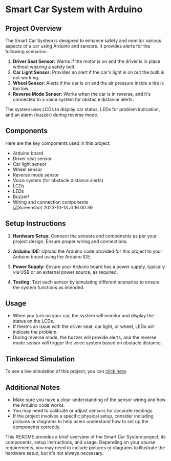 # Smart Car System with Arduino

## Project Overview

The Smart Car System is designed to enhance safety and monitor various aspects of a car using Arduino and sensors. It provides alerts for the following scenarios:

1. **Driver Seat Sensor:** Warns if the motor is on and the driver is in place without wearing a safety belt.
2. **Car Light Sensor:** Provides an alert if the car's light is on but the bulb is not working.
3. **Wheel Sensor:** Alerts if the car is on and the air pressure inside a tire is too low.
4. **Reverse Mode Sensor:** Works when the car is in reverse, and it's connected to a voice system for obstacle distance alerts.

The system uses LCDs to display car status, LEDs for problem indication, and an alarm (buzzer) during reverse mode.

## Components

Here are the key components used in this project:

- Arduino board
- Driver seat sensor
- Car light sensor
- Wheel sensor
- Reverse mode sensor
- Voice system (for obstacle distance alerts)
- LCDs
- LEDs
- Buzzer!
- Wiring and connection components
![Screenshot 2023-10-13 at 16 00 36](https://github.com/sara-totah/smartCarSystem/assets/62484242/c14db573-fc99-48cb-ba93-f87c6bdf5e5e)

## Setup Instructions


1. **Hardware Setup:** Connect the sensors and components as per your project design. Ensure proper wiring and connections.

2. **Arduino IDE:** Upload the Arduino code provided for this project to your Arduino board using the Arduino IDE.

3. **Power Supply:** Ensure your Arduino board has a power supply, typically via USB or an external power source, as required.

4. **Testing:** Test each sensor by simulating different scenarios to ensure the system functions as intended.

## Usage

- When you turn on your car, the system will monitor and display the status on the LCDs.
- If there's an issue with the driver seat, car light, or wheel, LEDs will indicate the problem.
- During reverse mode, the buzzer will provide alerts, and the reverse mode sensor will trigger the voice system based on obstacle distance.

## Tinkercad Simulation

To see a live simulation of this project, you can [click here](https://www.tinkercad.com/things/l6lIJq42HwE-project/editel?sharecode=sbirlsKwrtM_oRe5h9JhJqkzDrr75MxOFBExgD0k5e8).

## Additional Notes

- Make sure you have a clear understanding of the sensor wiring and how the Arduino code works.
- You may need to calibrate or adjust sensors for accurate readings.
- If the project involves a specific physical setup, consider including pictures or diagrams to help users understand how to set up the components correctly.


This README provides a brief overview of the Smart Car System project, its components, setup instructions, and usage. Depending on your course requirements, you may need to include pictures or diagrams to illustrate the hardware setup, but it's not always necessary.
